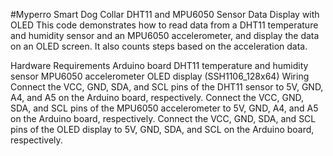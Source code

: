 #Myperro Smart Dog Collar
DHT11 and MPU6050 Sensor Data Display with OLED
This code demonstrates how to read data from a DHT11 temperature and humidity sensor and an MPU6050 accelerometer, and display the data on an OLED screen. It also counts steps based on the acceleration data.

Hardware Requirements
Arduino board
DHT11 temperature and humidity sensor
MPU6050 accelerometer
OLED display (SSH1106_128x64)
Wiring
Connect the VCC, GND, SDA, and SCL pins of the DHT11 sensor to 5V, GND, A4, and A5 on the Arduino board, respectively.
Connect the VCC, GND, SDA, and SCL pins of the MPU6050 accelerometer to 5V, GND, A4, and A5 on the Arduino board, respectively.
Connect the VCC, GND, SDA, and SCL pins of the OLED display to 5V, GND, SDA, and SCL on the Arduino board, respectively.
